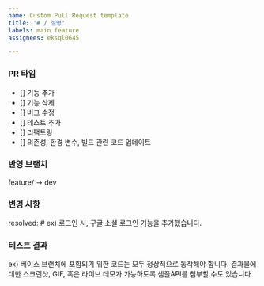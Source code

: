 ```yaml
---
name: Custom Pull Request template
title: '# / 설명' 
labels: main feature
assignees: eksql0645

---
```


### PR 타입
- [] 기능 추가
- [] 기능 삭제
- [] 버그 수정
- [] 테스트 추가
- [] 리팩토링
- [] 의존성, 환경 변수, 빌드 관련 코드 업데이트

### 반영 브랜치
feature/ -> dev

### 변경 사항
resolved: #
ex) 로그인 시, 구글 소셜 로그인 기능을 추가했습니다.

### 테스트 결과
ex) 베이스 브랜치에 포함되기 위한 코드는 모두 정상적으로 동작해야 합니다. 결과물에 대한 스크린샷, GIF, 혹은 라이브 데모가 가능하도록 샘플API를 첨부할 수도 있습니다.
